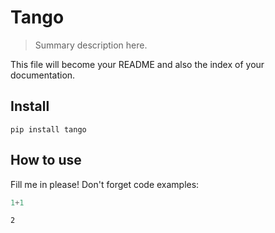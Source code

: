 # Tango
> Summary description here.


This file will become your README and also the index of your documentation.

## Install

`pip install tango`

## How to use

Fill me in please! Don't forget code examples:

```python
1+1
```




    2


